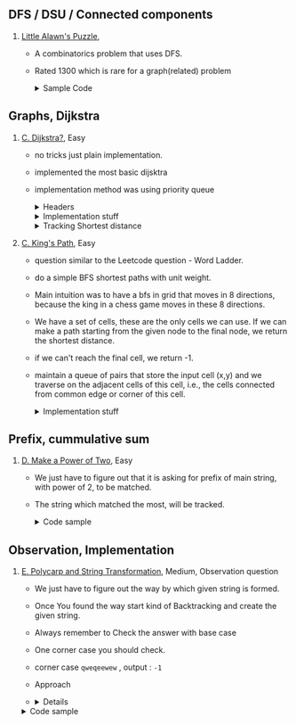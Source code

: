 ## DFS / DSU / Connected components

1.  [Little Alawn's Puzzle](https://codeforces.com/contest/1534/problem/C),

    - A combinatorics problem that uses DFS.
    - Rated 1300 which is rare for a graph(related) problem

        <details>

      <summary>Sample Code</summary><br>

      ```cpp
        #include<bits/stdc++.h>
        using namespace std;

        #define pii pair<ll,ll>
        #define vi vector<ll>
        #define vii vector<pii>
        #define mi map<ll,ll>
        #define all(a) (a).begin(),(a).end()

        #define pb push_back
        #define ff first
        #define ss second
        #define mod 1000000007

        #define N 400001

        int arr[N][2];
        vector<int> adj[N];
        bool visited[N]={0};

        void dfs(int br){

            visited[br] = true;
            for(auto&x:adj[br])
            {

        if(!visited[x])
        dfs(x);
        }

        }
        void sol()
        {
        int n;
        cin >> n;
        for(int i=1;i <= n; i++)
        {
        cin >> arr[i][0];
        visited[i] = false;
        adj[i] = vector<int>();
        }
        for(int i=1;i <= n; i++)
        {
        cin >> arr[i][1];
        }

            for(int i=1;i<=n;i++){

        adj[arr[i][0]].push_back(arr[i][1]);
        adj[arr[i][1]].push_back(arr[i][0]);
        }
        ll ans = 1;
        for(int i=1;i<=n;i++)
        {
        if(!visited[i]){
        ans= ans \* 2 % mod;
        dfs(i);
        }
        }
        cout << ans << '\n';
        }
        int main()
        {
        int tc;
        cin>>tc;
        while(tc--)
        sol();
        return 0;
        }
      ```

     </details>

## Graphs, Dijkstra

1.  [C. Dijkstra?](https://codeforces.com/problemset/problem/20/C), Easy

    - no tricks just plain implementation.
    - implemented the most basic dijsktra
    - implementation method was using priority queue
        <details>
        	<summary> Headers </summary> <br>

      ```cpp
        #define vll vector<long long int>
        using ll = long long int;

        vector<vector<pll>> adj = vector<vector<pll>>(n + 1);
        for (int i = 0; i < m; i++) {
          ll a, b, w;
          cin >> a >> b >> w;
          adj[a].push_back({b, w});
          adj[b].push_back({a, w});
        }

        int s = 1; /* source */
        vll dist(n + 1, INF);
        vll path(n + 1, INF);
        dist[s] = 0;

      ```

        </details>

        <details>
        	 <summary> Implementation stuff </summary> <br>

      ```cpp
        priority_queue<pll, vector<pll>, greater<pll>> pq;

        pq.push({0, s});
        /* Format is (distance, vertex) */

        while (!pq.empty()) {
        auto front = pq.top();
        pq.pop();
        ll d = front.first;
        ll u = front.second;

        if (d > dist[u])
           continue; // trying to understand this

      	for (const auto &v : adj[u]) {
        	/*
      	 	 * take v.first as 'to'
      	 	 * u as 'from'
         	*/
        		if (dist[u] + v.second < dist[v.first]) {
      			dist[v.first] = dist[u] + v.second;
      			pq.push({dist[v.first], v.first});
      			path[v.first] = u;
        		}
      	}
      	}
      ```

      </details>
      <details>
      	<summary> Tracking Shortest distance </summary>

      ```cpp
        vll ans;
        for (int i = n; i != 1; i = path[i])
         ans.push_back(i);
      	  ans.push_back(1);

         reverse(all(ans));

      ```
      </details>

2.  [C. King's Path](https://codeforces.com/contest/242/problem/C), Easy

    - question similar to the Leetcode question - Word Ladder.
    - do a simple BFS shortest paths with unit weight.
    - Main intuition was to have a bfs in grid that moves in 8 directions, because the king in a chess game moves in these 8 directions.
    - We have a set of cells, these are the only cells we can use. If we can make a path starting from the given node to the final node, we return the shortest distance.
    - if we can't reach the final cell, we return -1.
    - maintain a queue of pairs that store the input cell (x,y) and we traverse on the adjacent cells of this cell, i.e., the cells connected from common edge or corner of this cell.

        <details>
        	 <summary> Implementation stuff </summary> <br>
    
      ```cpp
        #include<bits/stdc++.h>
        using namespace std;
        #define ll long long int
        #define lld long double
        #define pii pair<ll,ll>
        #define vi  vector<ll>
        #define vii vector<pii>
        #define vvi vector<vector<ll>> 
        #define fast ios_base::sync_with_stdio(0);cin.tie(0);cout.tie(0);
        const ll MOD = 1e9 + 7;
        const ll N = 1e8;
        const ll M = 1e12 + 10;
        const ll inf = 1e9;
         
        int dx[8] = {0, 1, 0, -1, 1, -1, 1, -1};
        int dy[8] = {1, 0, -1, 0, 1, 1, -1, -1};
         
        ll solve(){
            ll x0, y0, x1, y1;
            cin >> x0 >> y0 >> x1 >> y1;
         
            map<pii, ll> in;
         
            ll n;   cin >> n;
            while(n--){
                ll r, a, b;     cin >> r >> a >> b;
                for (ll i = a; i<=b; i++){
                    in[{r, i}]++;
                }
            }
         
            if (in.find({x1, y1}) == in.end())  return -1;
            else{
                queue<pii> bfs;
                bfs.push({x0, y0});
                ll ct = 0;
                bool found = false;
         
                while(!bfs.empty()){
                    ct++;
                    ll n = bfs.size();
                    while(n--){
                        pii i = bfs.front();    bfs.pop();
                        ll x = i.first, y = i.second;
                        for (int j = 0; j<8; j++){
                            ll nx = x + dx[j], ny = y + dy[j];
                            if ((nx>=0 and nx<inf) and (ny>=0 and ny<inf)){
         
                                if (nx == x1 and ny == y1){
                                    return ct;
                                }
         
                                if (in[{nx, ny}] > 0){
                                    bfs.push({nx, ny});
                                    in[{nx, ny}] --;
                                }
         
                            }
                        }
                    }
                }
         
            }
         
            return -1;
        }
         
         
        int main(){
            fast;
         
            ll ans = solve();
            cout << ans << '\n';
         
            return 0;
        }
      ```
    
      </details>
    

## Prefix, cummulative sum

1.  [D. Make a Power of Two](https://codeforces.com/contest/1560/problem/D), Easy
    - We just have to figure out that it is asking for prefix of main string, with power of 2, to be matched.
    - The string which matched the most, will be tracked.
      <details>
      <summary>Code sample </summary>

      ```cpp
      void solve() {
          std::string s;
          std::cin >> s;

          int res = 1E9;

          for (int i = 0; i < 64; i++) {
          std::string t = std::to_string(1ULL << i);

              int k = 0;
              for (int j = 0; j < int(s.length()); j++) {
                  if (k < int(t.length()) && s[j] == t[k]) {
                      k++;
                  }
              }
              
              res = std::min(res, int(s.length()) + int(t.length()) - 2 * k);
          }
          std::cout << res << "\n";
      }
      ```
      </details>

## Observation, Implementation

1. [E. Polycarp and String Transformation](https://codeforces.com/contest/1560/problem/E), Medium, Observation question
    - We just have to figure out the way by which given string is formed.
    - Once You found the way start kind of Backtracking and create the given string.
    - Always remember to Check the answer with base case
    - One corner case you should check. 
    - corner case  `qweqeewew` , output : `-1`
    - Approach
    - <details>
      
      - observe carefully last element of the `string t` must be the last element to be removed
      - lets just say we found that there are `n` different characters in `string t`
      - if we know the frequency of last character of `string t` and divide it by `n`
      - we can find the frequency of that `last character`
      - similarly by using this approach and gradually decreasing `n` we can get the frequency of every character
      - which is going to be present in my answer then
      - looping over `t` until the `frequency is zero` and we get
      - `string s` but to check the corner case we again
      - make `t` from `s` and compare it with initial given string
        </details>
      <details>
      <summary>Code sample </summary>
      
      ```cpp

       #include <bits/stdc++.h>
       using namespace std;
       
       string helper(string str, char ch) {
           str.erase(remove(str.begin(), str.end(), ch), str.end());
           return str;
       }
       
       int main() {
           int test;
           cin >> test;
           while (test--) {
               string str;
               cin >> str;
      
               unordered_map<char, int> mp;
               string tempString = "";
               vector<int> hash(26, 0);
               
               for (int i = 0; i < str.length(); ++i)
                 hash[str[i] - 'a']++;
               
               int countElements = 0;
               for (auto i : hash)
                 if (i > 0)
                   countElements++;
               
               int flag = 0;
               for (int i = str.length() - 1; i >= 0; i--) {
                 if (!mp.count(str[i]) && countElements > 0) {
                   if (hash[str[i] - 'a'] % countElements != 0) {
                     flag = 1;
                     break;
                   }
                   int k = hash[str[i] - 'a'] / countElements;
                   mp[str[i]] = k;
                   tempString += str[i];
                   countElements--;
                 }
               }
               
               if (flag == 0) {
                 reverse(tempString.begin(), tempString.end());
                 string ans = "";
                 for (int i = 0; i < str.length(); ++i) {
                   if (mp[str[i]] == 0)
                     break;
                   ans += str[i];
                   mp[str[i]]--;
                 }
                 string temp = ans, temp2 = ans;
               
                 for (int i = 0; i < tempString.length(); ++i) {
                   // Use helper function to remove all occurance of a character from string!!
                   temp2 = helper(temp2, tempString[i]);
                   temp += temp2;
                 }
               
                 if (temp == temp2)
                   cout << ans << " " << tempString << endl;
                 else
                   cout << -1 << endl;
               
               } else {
                 cout << -1 << endl;
               }
           }
       }


      ```
      </details>
